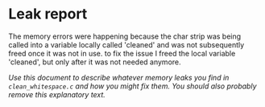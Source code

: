 # Leak report

The memory errors were happening because the char strip was being called into a variable locally called 'cleaned' and was not subsequently freed once it was not in use. to fix the issue I freed the local variable 'cleaned', but only after it was not needed anymore. 

_Use this document to describe whatever memory leaks you find in `clean_whitespace.c` and how you might fix them. You should also probably remove this explanatory text._


